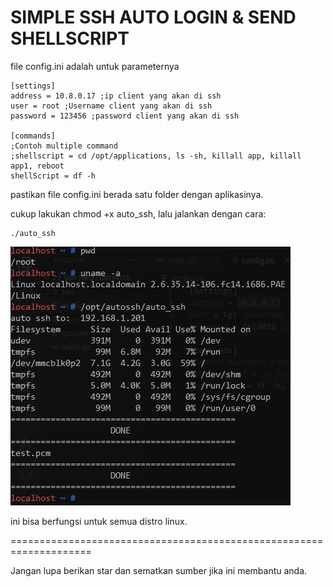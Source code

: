 # SIMPLE SSH AUTO LOGIN & SEND SHELLSCRIPT

file config.ini adalah untuk parameternya

```
[settings]
address = 10.8.0.17 ;ip client yang akan di ssh
user = root ;Username client yang akan di ssh
password = 123456 ;password client yang akan di ssh

[commands]
;Contoh multiple command
;shellscript = cd /opt/applications, ls -sh, killall app, killall app1, reboot
shellScript = df -h
```

pastikan file config.ini berada satu folder dengan aplikasinya.

cukup lakukan chmod +x auto_ssh, lalu jalankan dengan cara:
```
./auto_ssh
```
![logo](https://github.com/hilman4kholik/12_ssh/raw/master/bin/example.jpeg)

ini bisa berfungsi untuk semua distro linux.



====================================================================

Jangan lupa berikan star dan sematkan sumber jika ini membantu anda.
